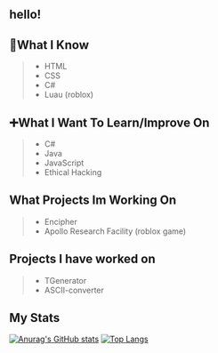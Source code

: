 ## hello!

## 🧠What I Know  

> - HTML   
> - CSS 
> - C#
> - Luau (roblox)

## ➕What I Want To Learn/Improve On  

> - C#  
> - Java  
> - JavaScript  
> - Ethical Hacking  

## What Projects Im Working On  

> - Encipher
> - Apollo Research Facility (roblox game)

## Projects I have worked on

> - TGenerator
> - ASCII-converter

## My Stats

[![Anurag's GitHub stats](https://github-readme-stats.vercel.app/api?username=lightman210567&count_private=true&show_icons=true&theme=radical)](https://github.com/anuraghazra/github-readme-stats) [![Top Langs](https://github-readme-stats.vercel.app/api/top-langs/?username=lightman210567&?count_private=true&theme=radical)](https://github.com/anuraghazra/github-readme-stats)



<!--
**lightman210567/lightman210567** is a ✨ _special_ ✨ repository because its `README.md` (this file) appears on your GitHub profile.

Here are some ideas to get you started:

- 🔭 I’m currently working on ...
- 🌱 I’m currently learning ...
- 👯 I’m looking to collaborate on ...
- 🤔 I’m looking for help with ...
- 💬 Ask me about ...
- 📫 How to reach me: ...
- 😄 Pronouns: ...
- ⚡ Fun fact: ...
-->
